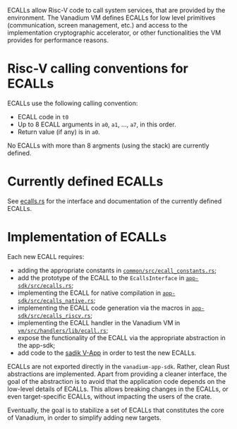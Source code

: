 ECALLs allow Risc-V code to call system services, that are provided by the environment. The Vanadium VM defines ECALLs for low level primitives (communication, screen management, etc.) and access to the implementation cryptographic accelerator, or other functionalities the VM provides for performance reasons.

# Risc-V calling conventions for ECALLs

ECALLs use the following calling convention:

- ECALL code in `t0`
- Up to 8 ECALL arguments in `a0`, `a1`, ..., `a7`, in this order.
- Return value (if any) is in `a0`.

No ECALLs with more than 8 argments (using the stack) are currently defined.

# Currently defined ECALLs

See [ecalls.rs](../app-sdk/src/ecalls.rs) for the interface and documentation of the currently defined ECALLs.

# Implementation of ECALLs

Each new ECALL requires:
- adding the appropriate constants in [`common/src/ecall_constants.rs`](../common/src/ecall_constants.rs);
- add the prototype of the ECALL to the <code>EcallsInterface</code> in [`app-sdk/src/ecalls.rs`](../app-sdk/src/ecalls.rs);
- implementing the ECALL for native compilation in [`app-sdk/src/ecalls_native.rs`](../app-sdk/src/ecalls_native.rs);
- implementing the ECALL code generation via the macros in [`app-sdk/src/ecalls_riscv.rs`](../app-sdk/src/ecalls_riscv.rs);
- implementing the ECALL handler in the Vanadium VM in [`vm/src/handlers/lib/ecall.rs`](../vm/src/handlers/lib/ecall.rs);
- expose the functionality of the ECALL via the appropriate abstraction in the app-sdk;
- add code to the [sadik V-App](../apps/sadik/) in order to test the new ECALLs.

ECALLs are not exported directly in the `vanadium-app-sdk`. Rather, clean Rust abstractions are implemented. Apart from providing a cleaner interface, the goal of the abstraction is to avoid that the application code depends on the low-level details of ECALLs. This allows breaking changes in the ECALLs, or even target-specific ECALLs, without impacting the users of the crate.

Eventually, the goal is to stabilize a set of ECALLs that constitutes the core of Vanadium, in order to simplify adding new targets.
